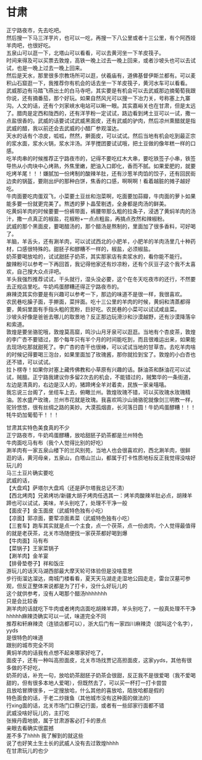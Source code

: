 # 甘肃

正宁路夜市，先去吃吧。  
然后搜一下马三洋芋片，也可以一吃，再搜一下八公里或者十三公里，有个阿西娅羊肉吧，也很好吃。  
五泉山可以逛一下，北塔山可以看看，可以去黄河坐一下羊皮筏子。  
时间来得及可以买票去敦煌，高铁一晚上过去一晚上回来，或者沙坡头也可以去试试，也是一晚上过去一晚上回来。  
然后是天水，那里很多宗教场所可以逛，伏羲庙有，道佛基督伊斯兰都有。可以麦积山石窟逛一下，我推荐你有机会的话去坐一下羊皮筏子，黄河水车可以看看。  
武威那边有马踏飞燕出土的白马寺吧，其实要是有机会可以去武威那边摘葡萄我跟你说，还有摘番茄，那个好玩。如果自然风光可以搜一下冶力关，号称塞上九寨沟。人文的话，还有个刘家峡水电站可以瞅一眼。其实嘉峪关也在甘肃，但是太远了。腊肉是定西和陇西的，还有洋芋粉一定试试，路边看到烤土豆可以一试，撒一点盐很香的。武威的话要试试武威黑面皮，还有武威的驴肉，然后凉州熏醋就是指武威的醋，我以前还会去武威的小醋厂参观溜达。  
天水的话有个凉皮，呱呱，然然，擀面皮，可以试试。然后当地有机会吃到最正宗的浆水面，浆水火锅，浆水泮汤。洋芋搅团要试试哦，把土豆做的像年糕一样的口感。  
吃羊肉串的时候推荐正宁路夜市的，记得不要吃红木大串，要吃铁签子小串，铁签导热从小肉块中心烤熟，外焦里嫩，肥油入口即化，香而不腻。如果爱肥的，就要吃烤羊尾！！！嫌腻加一份烤制的酸辣羊肚，还有沙葱羊肉馅的饺子，还有回民街边卖的锅盔，要刚出炉的那种白饼，焦香的口感，啊啊啊！看着越脏的摊子越好吃。  
牛肉面要吃肉蛋双飞，小菜要土豆丝和泡菜啊，吃面要加蒜瓣，牛肉面的萝卜如果能多要一份就更完美了。熬透的萝卜晶莹剔透，全身都是肉汤的鲜美。  
吃黄焖羊肉的时候要要一份裤带面，裤腰带那么粗的拉条子，浸透了黄焖羊肉的汤汁，撒一点真正的椒盐，花椒粉+一点点粗盐，再搞点孜然和辣椒粉。  
武威的那个黑面皮，要喝醋汤的，那个醋汤是熬制的，里面加了很多香料，可好喝了。  
羊脑，羊舌头，还有涮羊肉，可以试试西北的小肥羊，小肥羊的羊肉汤里几十种药材，口感很特殊的。甜胚子和醪糟不一样的，椒盐，必须椒盐。  
奶茶要喝放哈的，试试甜胚子奶茶，其实那家店有卖浆水的，看你能不能行。  
酸辣粉可以参考一下再回首，我记得他家还有炒凉粉，还有个灰豆子这个我不太喜欢，自己搜大众点评吧。  
羊头我强烈推荐试试，干头就行，湿头没必要，这个在冬天吃夜市的还行，不然要去正规店里吃。牛奶鸡蛋醪糟还得正宁路夜市的。  
麻辣烫其实你要是有兴趣可以参考一下，那边的味道不是很一样，我很喜欢。  
农民巷吃臊子面，手擀面，菜拌面。吃十三公里的羊肉的时候，黄焖和清蒸都得要，黄焖里面有手指头粗的宽粉，巨好吃。农民巷的小菜可以试试咸韭菜。  
沙坡头好像是爸爸去哪儿的取景地？反正那边玩滑沙和沙漠越野，还有沙漠降落伞和索道。  
敦煌是要坐骆驼哦，敦煌莫高窟，鸣沙山月牙泉可以逛逛。当地有个杏皮茶，敦煌的李广杏不要错过，那个每年只有半个月的时间能吃到，而且很难运出来，如果能去现场吃那就甜死了。李广杏的杏干也很棒，可以试试当地的甘草杏。去吃羊肉啥的时候记得要喝三泡台，如果里面加了玫瑰酱，那你就捡到宝了。敦煌的小白杏也还不错，可以试试。  
拉卜楞寺！如果你对塞上藏传佛教和小草原有兴趣的话。酥油茶和酥油花可以试试，贼膻。正宁路我建议你多留2次去的机会，不能错过的，贼繁华的一条街道，左边是清真的，右边是汉人的，猪蹄烤全羊对着卖，民族一家亲嘻嘻。  
我忘说三台阁了，坐缆车上去，俯瞰兰州。敦煌玫瑰不错，可以买玫瑰水玫瑰精油。苦水盛产玫瑰，兰州市花就是玫瑰。我喜欢鸣沙山骑骆驼就像剑三明教一样，驼铃悠悠，很有丝绸之路的美妙。大漠孤烟直，长河落日圆！牛奶鸡蛋醪糟！！！牦牛奶加葡萄干！！！

甘肃其实特色美食真的不少  
正宁路夜市，牛奶鸡蛋醪糟，放哈甜胚子奶茶都是兰州特色  
牛肉面吃马有布（我个人觉得比别的好吃）  
涮羊肉有一家五泉山楼下的兰风别苑，当地人也会很喜欢的，西北涮羊肉，很鲜  
逛的话，黄河母亲，五泉山，白塔山兰山，都属于打卡性质地标反正我觉得没啥好玩儿的  
马三土豆片确实要吃  
武威的话，  
【大盘鸡】萨塔尔大盘鸡（还是萨尔塔我总记不清）  
【西北烤肉】兄弟烤坊/新疆大胡子烤肉任选其一：烤羊肉酸辣羊肚必点，胡辣羊蹄也可以试试，美味，羊头别吃了，处理不干净一般  
【面皮子】金玉面皮（武威特色独有小吃）  
【凉面】郭凉面，要荤凉面素菜（武威特色独有小吃）  
【三套车】跑车其实就是点一个主食，点一个茯茶，点一份卤肉，个人觉得最值得的就是老茯茶，北关市场随便找一家茯茶都好喝到爆  
【牛肉面】马有布  
【菜锅子】王家菜锅子  
【涮羊肉】金羊宴  
【排骨垫卷子】祥和饭庄  
游玩儿的话天马湖西部最大摩天轮可体验但是没啥意思  
步行街溜达溜达，南城门楼看看，夏天天马湖走走湿地公园走走，雷台汉墓可参观，但反正整体来说都是为了打卡，没什么好玩儿的  
这个就供参考，没有人喝那个醋汤hhhhhhh  
只是会比较香  
涮羊肉的话就吃下牛肉或者烤肉店面吃胡辣羊蹄，羊头别吃了，一般真处理不干净  
hhhhh麻辣烫确实可以一试，味道完全不同  
推荐和轩麻辣烫（连锁店都可以），浙大后门有一家四川麻辣烫（就叫这个名字），yyds  
是很特色的味道  
跟别的城市完全不同  
黄焖羊肉的话我有点想不起来哪家好吃了，  
面皮子，还有一种叫高担面皮，北关市场找贾记高担面皮，这家yyds，其他有很多做的不好吃，  
奶茶的话，补充一句，放哈奶茶甜胚子奶茶会很甜，反正我不是很爱喝（我不爱喝甜的，但有很多本地人爱喝），但既然去了，可以买一杯打一打卡尝尝  
且放哈冒牌很多，一定搜放哈，什么其他的喜放哈，陌放哈都是假的  
特色面食的话，于老二炒拨鱼（其他城市没有这种面的做法的）  
行xing面的话，北关市场门口蔡记行面，或者有一些邱家行面都不错  
武威没啥好玩儿的，主打吃  
张掖丹霞地貌，属于甘肃游客必打卡的景点  
亲眼去看确实很震撼  
差不多了hhhh 我了解到的就这些  
说了也好笑土生土长的武威人没有去过敦煌hhhh  
在甘肃玩儿的也少  
